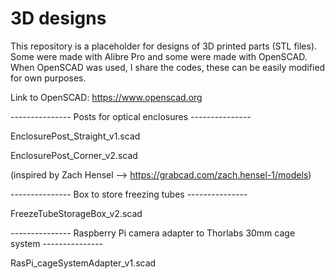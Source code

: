 # 3D designs
This repository is a placeholder for designs of 3D printed parts (STL files). Some were made with Alibre Pro and some were made with OpenSCAD. When OpenSCAD was used, I share the codes, these can be easily modified for own purposes.

Link to OpenSCAD:
https://www.openscad.org

--------------- Posts for optical enclosures ---------------

EnclosurePost_Straight_v1.scad

EnclosurePost_Corner_v2.scad

(inspired by Zach Hensel --> https://grabcad.com/zach.hensel-1/models)


--------------- Box to store freezing tubes ---------------

FreezeTubeStorageBox_v2.scad


--------------- Raspberry Pi camera adapter to Thorlabs 30mm cage system ---------------

RasPi_cageSystemAdapter_v1.scad
